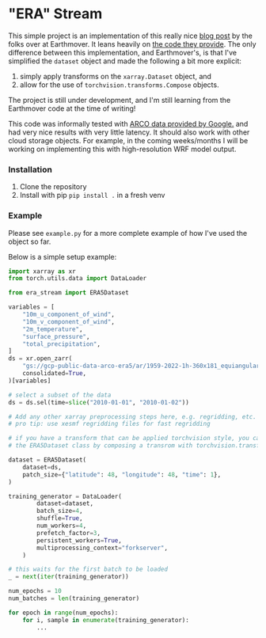# "ERA" Stream
This simple project is an implementation of this really nice [blog post](https://earthmover.io/blog/cloud-native-dataloader) by the folks over at Earthmover. It leans heavily on [the code they provide]([url](https://github.com/earth-mover/dataloader-demo/tree/main)). The only difference between this implementation, and Earthmover's, is that I've simplified the `dataset` object and made the following a bit more explicit:

1. simply apply transforms on the `xarray.Dataset` object, and
2.  allow for the use of `torchvision.transforms.Compose` objects.

The project is still under development, and I'm still learning from the Earthmover code at the time of writing!

This code was informally tested with [ARCO data provided by Google.](https://cloud.google.com/storage/docs/public-datasets/era5) and had very nice results with very little latency. It should also work with other cloud storage objects. For example, in the coming weeks/months I will be working on implementing this with high-resolution WRF model output.

### Installation

1. Clone the repository
2. Install with pip `pip install .` in a fresh venv

### Example

Please see `example.py` for a more complete example of how I've used the object so far. 

Below is a simple setup example:

```python
import xarray as xr
from torch.utils.data import DataLoader

from era_stream import ERA5Dataset

variables = [
    "10m_u_component_of_wind",
    "10m_v_component_of_wind",
    "2m_temperature",
    "surface_pressure",
    "total_precipitation",
]
ds = xr.open_zarr(
    "gs://gcp-public-data-arco-era5/ar/1959-2022-1h-360x181_equiangular_with_poles_conservative.zarr",
    consolidated=True,
)[variables]

# select a subset of the data
ds = ds.sel(time=slice("2010-01-01", "2010-01-02"))

# Add any other xarray preprocessing steps here, e.g. regridding, etc.
# pro tip: use xesmf regridding files for fast regridding

# if you have a transform that can be applied torchvision style, you can also pass this to 
# the ERA5Dataset class by composing a transrom with torchvision.transforms.Compose

dataset = ERA5Dataset(
    dataset=ds,
    patch_size={"latitude": 48, "longitude": 48, "time": 1},
)

training_generator = DataLoader(
        dataset=dataset,
        batch_size=4,
        shuffle=True,
        num_workers=4,
        prefetch_factor=3,
        persistent_workers=True,
        multiprocessing_context="forkserver",
    )

# this waits for the first batch to be loaded
_ = next(iter(training_generator))

num_epochs = 10
num_batches = len(training_generator)

for epoch in range(num_epochs):
    for i, sample in enumerate(training_generator):
        ...
```
